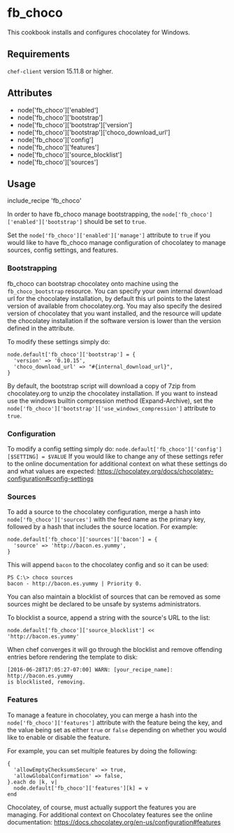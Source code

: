 fb_choco
==========
This cookbook installs and configures chocolatey for Windows.

Requirements
------------
`chef-client` version 15.11.8 or higher.

Attributes
----------
* node['fb_choco']['enabled']
* node['fb_choco']['bootstrap']
* node['fb_choco']['bootstrap']['version']
* node['fb_choco']['bootstrap']['choco_download_url']
* node['fb_choco']['config']
* node['fb_choco']['features']
* node['fb_choco']['source_blocklist']
* node['fb_choco']['sources']

Usage
-----
include_recipe 'fb_choco'

In order to have fb_choco manage bootstrapping, the
`node['fb_choco']['enabled']['bootstrap']` should be set to `true`.

Set the `node['fb_choco']['enabled']['manage']` attribute to `true` if you
would like to have fb_choco manage configuration of chocolatey
to manage sources, config settings, and features.

### Bootstrapping
fb_choco can bootstrap chocolatey onto machine using the `fb_choco_bootstrap`
resource.
You can specify your own internal download url for the chocolatey
installation, by default this url points to the latest version of
available from chocolatey.org.
You may also specify the desired version of chocolatey that you want
installed, and the resource will update the chocolatey installation
if the software version is lower than the version defined in the attribute.

To modify these settings simply do:

```
node.default['fb_choco']['bootstrap'] = {
  'version' => '0.10.15',
  'choco_download_url' => "#{internal_download_url}",
}
```

By default, the bootstrap script will download a copy of 7zip from
chocolatey.org to unzip the chocolatey installation.  If you want
to instead use the windows builtin compression method (Expand-Archive),
set the
`node['fb_choco']['bootstrap']['use_windows_compression']` attribute to `true`.

### Configuration
To modify a config setting simply do:
`node.default['fb_choco']['config'][$SETTING] = $VALUE`
If you would like to change any of these settings refer to the
online documentation for additional context on what these settings do
and what values are expected:
https://chocolatey.org/docs/chocolatey-configuration#config-settings

### Sources
To add a source to the chocolatey configuration, merge a hash into
`node['fb_choco']['sources']` with the feed name as the primary key, followed
by a hash that includes the source location.  For example:

```
node.default['fb_choco']['sources']['bacon'] = {
  'source' => 'http://bacon.es.yummy',
}
```

This will append `bacon` to the chocolatey config and so it can be used:

```
PS C:\> choco sources
bacon - http://bacon.es.yummy | Priority 0.
```

You can also maintain a blocklist of sources that can be removed as some
sources might be declared to be unsafe by systems administrators.

To blocklist a source, append a string with the source's URL to the list:

```
node.default['fb_choco']['source_blocklist'] << 'http://bacon.es.yummy'
```

When chef converges it will go through the blocklist and remove offending
entries before rendering the template to disk:

```
[2016-06-28T17:05:27-07:00] WARN: [your_recipe_name]: http://bacon.es.yummy
is blocklisted, removing.
```

### Features
To manage a feature in chocolatey, you can merge a hash into the
`node['fb_choco']['features']` attribute with the feature being the key,
and the value being set as either `true` or `false` depending on whether
you would like to enable or disable the feature.

For example, you can set multiple features by doing the following:

```
{
  'allowEmptyChecksumsSecure' => true,
  'allowGlobalConfirmation' => false,
}.each do |k, v|
  node.default['fb_choco']['features'][k] = v
end
```

Chocolatey, of course, must actually support the features you are managing.
For additional context on Chocolatey features see the online documentation:
https://docs.chocolatey.org/en-us/configuration#features
